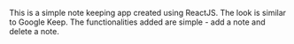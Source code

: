 This is a simple note keeping app created using ReactJS. The look is similar to Google Keep. The functionalities added are simple - add a note and delete a note.
